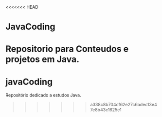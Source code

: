 <<<<<<< HEAD
# JavaCoding
Repositorio para Conteudos e projetos em Java.
=======
# javaCoding
Repositório dedicado a estudos Java.
>>>>>>> a338c8b704cf62e27c6adec13e47e8b43c1625e1
